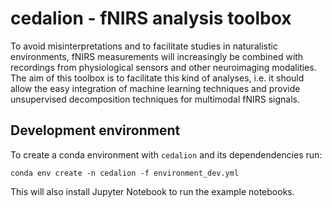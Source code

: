# cedalion - fNIRS analysis toolbox

To avoid misinterpretations and to facilitate studies in naturalistic environments, fNIRS measurements will increasingly be combined with recordings from physiological sensors and other neuroimaging modalities.
The aim of this toolbox is to facilitate this kind of analyses, i.e. it should allow the easy integration of machine learning techniques and provide unsupervised decomposition techniques for
multimodal fNIRS signals.


## Development environment

To create a conda environment with `cedalion` and its dependendencies run:

```
conda env create -n cedalion -f environment_dev.yml
```

This will also install Jupyter Notebook to run the example notebooks.
